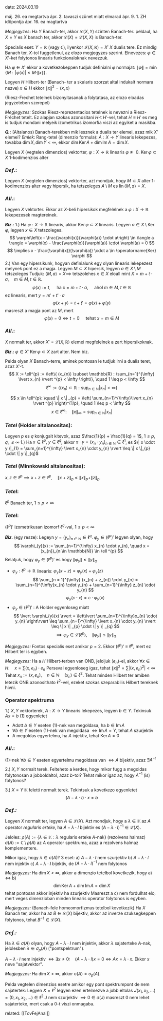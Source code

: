 date: 2024.03.19

máj. 26. ea megtartva
ápr. 2. tavaszi szünet miatt elmarad
ápr. 9. 1. ZH időpontja
ápr. 16. ea magtartva

*Megjegyzes*: Ha $Y$ Banach-ter, akkor $\mathcal{L}(X, Y)$ szinten Banach-ter.
peldaul, ha $X = Y$ es $X$ banach ter, akkor $\mathcal{L}(X) = \mathcal{L}(X, X)$ is Banach-ter.

Specialis eset: $Y = \mathbb{R}$ (vagy $\mathbb{C}$), ilyenkor $\mathcal{L}(X, \mathbb{R}) = X'$  $X$ dualis tere. Ez mindig Banach ter, $X$-tol fuggetlenul, az elozo megjegyzes szerint.
Elnevezes: $\varphi \in X'$-ket folytonos linearis funkcionaloknak nevezzuk.

Ha $\varphi \in X'$ ekkor a kovetkezokeppen tudjuk definialni $\varphi$ normajat: $\| \varphi \| = \min \{ M : \lvert \varphi(x) \rvert \leq M \cdot \| x \| \}$.

Legyen $H$ Hilbert-ter (Banach- ter a skalaris szorzat altal indukalt normara nezve)
$x \in H$ ekkor $\| x \|^{2} = (x, x)$

(Riesz-Frechet tetelnek bizonyitasanak a folytatasa, az elozo eloadas jegyzeteben szerepel)

*Megjegyzes:* Szokas Riesz-reprezentacios tetelnek is nevezni a Riesz-Fréchet tetelt. Ez alapjan szokas azonositani $H$-t $H'$-vel, tehat $H \equiv H'$ es meg is tudjuk mondani melyeik izometrikus izomorfia viszi az egyiket a masikba.

***Q.:*** (Altalanos) Banach-terekben mik lesznek a dualis ter elemei, azaz mik $X'$ elemei?
*Emlek*: Rang-tetel (dimenzio formula): $A:X \to Y$ linearis lekepezes, tovabba $\operatorname{dim}X, \operatorname{dim} Y < \infty$, ekkor $\operatorname{dim} \operatorname{Ker}A + \operatorname{dim} \operatorname{Im}A = \operatorname{dim}X$.

Legyen $X$ (vegtelen dimenzios) vektorter, $\varphi: X \to \mathbb{R}$ linearis $\varphi \not\equiv 0$.
$\operatorname{Ker} \varphi \subset X$ $1$-kodimenzios alter

### ***Def***.:
Legyen $X$ (vegtelen dimenzios) vektorter, azt mondjuk, hogy $M \subset X$ alter $1$-kodimenzios alter vagy hipersik, ha tetszoleges $A \setminus M$ es $\operatorname{lin}\langle M, a \rangle = X$.

### ***All***.: 
Legyen $X$ vektorter. Ekkor az $X$-beli hipersikok megfelelnek a $\varphi : X \to \mathbb{R}$ lekepezesek magtereinek.

***Biz***.: 1.) Ha $\varphi : X \to \mathbb{R}$ linearis, akkor $\operatorname{Ker} \varphi \subset X$  linearis.
Legyen $a \in X \setminus \operatorname{Ker} \varphi$, legyen $x \in X$ tetszoleges.
$$
\varphi\left(x - \frac{\varphi(x)}{\varphi(a)} \cdot a\right) \in \langle a \rangle = \varphi(x) - \frac{\varphi(x)}{\varphi(a)} \cdot \varphi(a) = 0
$$
$$
\implies x - \frac{\varphi(x)}{\varphi(a)} \cdot a \in \operatorname{Ker} \varphi
$$
2.) Van egy hipersikunk, hogyan definialunk egy olyan linearis lekepezest melynek pont ez a magja.
Legyen $M \subset X$ hipersik, legyen $a \in X \setminus M$ tetszoleges
Tudjuk: $\langle M, a \rangle = X \implies$ tetszolehes $x \in X$ eloall mint $X = m + t\cdot a, \quad m \in M, t \in \mathbb{R}$.
$$
\varphi(x) := t, \quad \text{ ha } x = m + t \cdot a, \quad \text{ ahol } m \in M, t \in \mathbb{R}
$$
ez linearis, mert $y = m' + t' \cdot a$
$$
\varphi(x + y) = t + t' = \varphi(x) + \varphi(y)
$$
masreszt a magja pont az $M$, mert
$$
\varphi(x) = 0 \iff t = 0 \quad \text{ tehat } x = m \in M
$$

### ***All***.:
$X$ normalt ter, akkor $X' = \mathcal{L}(X, \mathbb{R})$ elemei megfelelnek a zart hipersikoknak.

***Biz***.: $\varphi \in X'$ $\operatorname{Ker}\varphi \subset X$ zart alter. Nem biz.

Pelda olyan $X$ Banach-terre, aminek pontosan le tudjuk irni a dualis teret, azaz $X'$-t.
$$
X := \ell^{p} := \left\{  (x_{n}) \subset \mathbb{R} : \sum_{n=1}^{\infty} \lvert x_{n} \rvert ^{p} < \infty \right\}, \quad 1 \leq p < \infty
$$
$$
\ell^{\infty} := \{ (x_{n}) \subset \mathbb{R}: \sup_{n \in \mathbb{N}} \lvert x_{n} \rvert < \infty \}
$$

$$
x \in \ell^{p}: \quad \| x \| _{p} = \left( \sum_{n=1}^{\infty}\lvert x_{n} \rvert ^{p} \right)^{1/p}, \quad 1 \leq p < \infty
$$
$$
x \in \ell^{\infty}: \quad \| x \| _{\infty} = \sup_{n \in \mathbb{N}} \lvert x_{n} \rvert 
$$

### ***Tetel*** (Holder altalanositas):
Legyen $p$ es $q$ konjugalt kitevok, azaz $\frac{1}{p} + \frac{1}{q} = 1$, $1 \leq p, q, \leq \infty$
1.) Ha $x \in \ell^{p}, \; y \in \ell ^{q}$, akkor $x \cdot y = (x_{n} \cdot y_{n})_{n \in \mathbb{N}} \in \ell^{1}$, es $\| x \cdot y \|_{1} = \sum_{n=1}^{\infty} \lvert x_{n} \cdot y_{n} \rvert \leq \| x \|_{p} \cdot \| y \|_{q}$

### ***Tetel*** (Minnkowski altalanositas):
$x, z \in \ell^{p} \implies x + z \in \ell ^{p}, \quad \| x + z \|_{p} \leq \| x \|_{p} + \| z \|_{p}$

### ***Tetel***:
$\ell^{p}$ Banach ter, $1 \leq p < \infty$

### ***Tetel***:
$(\ell ^{p})'$ izometrikusan izomorf $\ell ^{q}$-val, $1 \leq p < \infty$

***Biz***. (egy resze):
Legeyn $y = (y_{n})_{n \in \mathbb{N}} \in \ell ^{q}$. $\varphi_{y} \in (\ell ^{p})'$ legyen olyan, hogy
$$
\varphi_{y}(x) := \sum_{n=1}^{\infty} x_{n} \cdot y_{n}, \quad x = (x_{n})_{n \in \mathbb{N}} \in \ell ^{p}
$$
Belatjuk, hogy $\varphi_{y} \in (\ell ^{p})'$ es hogy $\| \varphi_{y} \| \leq \| y \|_{q}$
- $\varphi_{y}: \ell ^{p} \to \mathbb{R}$ linearis: $\varphi _y (x + z) = \varphi_{y}(x) + \varphi_{y}(z)$
$$
\sum_{n = 1}^{\infty} (x_{n} + z_{n}) \cdot y_{n} = \sum_{n=1}^{\infty}x_{n} \cdot y_{n} + \sum_{n=1}^{\infty} z_{n} \cdot y_{n}
$$
$$
\varphi _{y}(c \cdot x) = c \cdot \varphi_{y}(x)
$$
- $\varphi_{y} \in (\ell ^{p})'$ : A Holder egyenloseg miatt
$$
\lvert \varphi_{y}(x) \rvert  = \left\lvert  \sum_{n=1}^{\infty}x_{n} \cdot y_{n}  \right\rvert \leq \sum_{n=1}^{\infty} \lvert x_{n} \cdot y_{n} \rvert  \leq \| x \| _{p} \cdot \| y \| _{q}
$$
$$
\implies \varphi_{y} \in \mathcal{L}(\ell ^{p}), \quad \| \varphi_{y} \|  \leq \| y \|  _{q}
$$

*Megjegyzes:* Fontos specialis eset amikor $p = 2$. Ekkor $(\ell ^{p})' \equiv \ell ^{p}$, mert ez Hilbert ter is egyben.

*Megjegyzes:* Ha a $H$ Hilbert-terben van ONB, jeloljuk $(e_{n})$-el, akkor $\forall x \in H: \quad x = \sum (x, e_{n}) \cdot e_{n}$
Perseval egyenloseg igaz, tehat $\| x \|^{2} = \sum \lvert (x, e_{n})^{2} \rvert < \infty$
Tehat $x_{n} := (x, e_{n}), \quad n\in\mathbb{N} \quad (x_{n}) \in \ell ^{2}$.
Tehat minden Hilbert ter amiben letezik ONB azonosithato $\ell ^{2}$-vel, ezeket szokas szeparabilis Hilbert tereknek hivni.

### Operator spektruma
1.) $X, Y$ vektorterek, $A: X \to Y$ linearis lekepezes, legyen $b \in Y$.
Tekinsuk $Ax = b$ (1) egyenletet
- Adott $b \in Y$ eseten (1)-nek van megoldasa, ha $b \in \operatorname{Im}A$ 
- $\forall b \in Y$ eseten (1)-nek van megoldasa $\iff \operatorname{Im}A = Y$, tehat $A$ szurjektiv
- A megoldas egyertelmu, ha $A$ injektiv, tehat $\operatorname{Ker} A = 0$ 

### ***All***.:
(1)-nek $\forall b \in Y$ eseten egyertelmu megoldasa van $\iff A$ bijektiv, azaz $\exists A^{-1}$

2.) $X, Y$ normalt terek. Felteheto a kerdes, hogy mikor fugg a megoldas folytonosan a jobboldaltol, azaz $b$-tol? Tehat mikor igaz az, hogy $A^{-1}$ (is) folytonos?

3.) $X = Y$ $\mathbb{K}$ feletti normalt terek. Tekintsuk a kovetkezo egyenletet
$$
(A - \lambda \cdot I) \cdot x = b
$$
### ***Def.:***
Legyen $X$ normalt ter, legyen $A \in \mathcal{L}(X)$. Azt mondjuk, hogy a $\lambda \in \mathbb K$ az $A$ operator *regularis erteke*, ha $A - \lambda \cdot I$ bijektiv es $(A - \lambda \cdot I)^{-1} \in \mathcal{L}(X)$.

Jeloles: $\rho(A) := \{ \lambda \in \mathbb K : \lambda \text{ regularis erteke } A \text{-nak} \}$ (rezolvens halmaz)
$\sigma(A) := \mathbb{C} \setminus \rho(A)$ az $A$ operator spektruma, azaz a rezolvens halmaz komplementere.

Mikor igaz, hogy $\lambda \in \sigma(A)$?
3 eset:
a) $A - \lambda \cdot I$ nem szurjektiv
b) $A - \lambda \cdot I$ nem injektiv
c) $A - \lambda \cdot I$ bijektiv, de $(A - \lambda \cdot I)^{-1}$ nem folytonos

*Megjegyzes:* Ha $\operatorname{dim}X< \infty$, akkor a dimenzio tetelbol kovetkezik, hogy a) $\iff$ b)
$$
\operatorname{dim} \operatorname{Ker} A + \operatorname{dim} \operatorname{Im} A = \operatorname{dim} X
$$
tehat pontosan akkor injektiv ha szurjektiv
Masreszt a c) nem fordulhat elo, mert veges dimenzioban minden linearis operator folytonos is egyben.

*Megjegyzes:* (Banach-fele homeomorfizmus tetelbol kovetkezik) Ha $X$ Banach ter, akkor ha az $B \in \mathcal{L}(X)$ bijektiv, akkor az inverze szuksegkeppen folytonos, tehat $B^{-1}\in\mathcal{L}(X)$.

### ***Def.:***
Ha $\lambda \in \sigma(A)$ olyan, hogy $A - \lambda \cdot I$ nem injektiv, akkor $\lambda$ sajaterteke $A$-nak, jelolesben $\lambda \in \sigma_{p}(A)$ ("pontspektrum").

$A - \lambda \cdot I$ nem injektiv $\iff \exists x \neq 0: \quad (A - \lambda \cdot I)x = 0 \iff Ax = \lambda \cdot x$. Ekkor $x$ neve "sajatvektor".

*Megjegyzes:* Ha $\operatorname{dim} X < \infty$, akkor $\sigma(A) = \sigma_{p}(A)$.

Pelda vegtelen dimenzios esetre amikor egy pont spektrumpont de nem sajatertek:
Legyen $X = \ell ^{2}$ legyen ezen ertelmezve a jobb eltolas $J(x_{1}, x_{2}, \dots) = (0, x_{1}, x_{2}, \dots) \in \ell ^{2}$
$J$ nem szurjektiv $\implies 0 \in \sigma(J)$ masreszt $0$ nem lehet sajaterteke, mert csak a $0$-t viszi onmagaba.



related: [[TovFejAnal]]